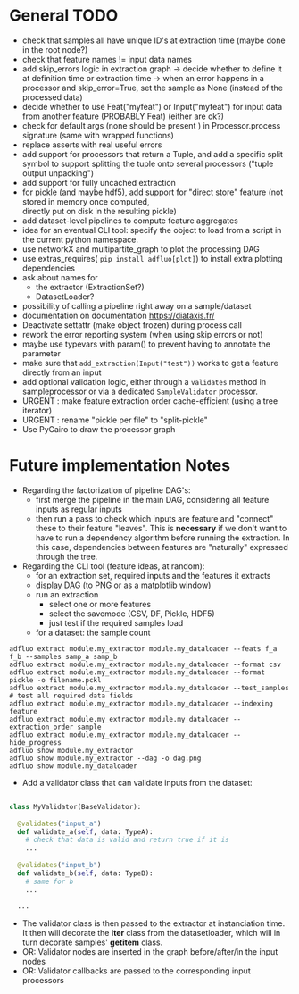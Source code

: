 
# General TODO

* check that samples all have unique ID's at extraction time (maybe done in the root node?)
* check that feature names != input data names
* add skip_errors logic in extraction graph 
  -> decide whether to define it at definition time or extraction time
  -> when an error happens in a processor and skip_error=True, set the sample as None (instead of the processed data)
* decide whether to use Feat("myfeat") or Input("myfeat") for input data from another feature (PROBABLY Feat) (either are ok?)
* check for default args (none should be present ) in Processor.process signature (same with wrapped functions)
* replace asserts with real useful errors
* add support for processors that return a Tuple, and add a specific split symbol
  to support splitting the tuple onto several processors ("tuple output unpacking")
* add support for fully uncached extraction
* for pickle (and maybe hdf5), add support for "direct store" feature (not stored in memory once computed,  
  directly put on disk in the resulting pickle)
* add dataset-level pipelines to compute feature aggregates
* idea for an eventual CLI tool: specify the object to load from a script in the current python namespace.
* use networkX and multipartite_graph to plot the processing DAG
* use extras_requires( `pip install adfluo[plot]`) to install extra plotting dependencies
* ask about names for 
  - the extractor (ExtractionSet?)
  - DatasetLoader?
* possibility of calling a pipeline right away on a sample/dataset
* documentation on documentation https://diataxis.fr/
* Deactivate settattr (make object frozen) during process call 
* rework the error reporting system (when using skip errors or not)
* maybe use typevars with param() to prevent having to annotate the parameter
* make sure that `add_extraction(Input("test"))` works to get a feature directly from an input
* add optional validation logic, either through a `validates` method in sampleprocessor 
  or via a dedicated `SampleValidator` processor.
* URGENT : make feature extraction order cache-efficient (using a tree iterator)
* URGENT : rename "pickle per file" to "split-pickle"
* Use PyCairo to draw the processor graph

# Future implementation Notes

* Regarding the factorization of pipeline DAG's: 
  - first merge the pipeline in the main DAG, considering all feature inputs as
    regular inputs
  - then run a pass to check which inputs are feature and "connect"
    these to their feature "leaves". This is **necessary** if we don't want 
    to have to run a dependency algorithm before running the extraction. In this
    case, dependencies between features are "naturally" expressed through the tree.
* Regarding the CLI tool (feature ideas, at random):
  - for an extraction set, required inputs and the features it extracts
  - display DAG (to PNG or as a matplotlib window)
  - run an extraction
    - select one or more features
    - select the savemode (CSV, DF, Pickle, HDF5)
    - just test if the required samples load
  - for a dataset: the sample count
  
```shell
adfluo extract module.my_extractor module.my_dataloader --feats f_a f_b --samples samp_a samp_b
adfluo extract module.my_extractor module.my_dataloader --format csv
adfluo extract module.my_extractor module.my_dataloader --format pickle -o filename.pckl
adfluo extract module.my_extractor module.my_dataloader --test_samples # test all required data fields
adfluo extract module.my_extractor module.my_dataloader --indexing feature
adfluo extract module.my_extractor module.my_dataloader --extraction_order sample
adfluo extract module.my_extractor module.my_dataloader --hide_progress
adfluo show module.my_extractor
adfluo show module.my_extractor --dag -o dag.png
adfluo show module.my_dataloader
```

* Add a validator class that can validate inputs from the dataset:

```python

class MyValidator(BaseValidator):
  
  @validates("input_a")
  def validate_a(self, data: TypeA):
    # check that data is valid and return true if it is
    ...
  
  @validates("input_b")
  def validate_b(self, data: TypeB):
    # same for b
    ...
  
  ...

```
- The validator class is then passed to the extractor at instanciation time.
It then will decorate the __iter__ class from the datasetloader, which will 
in turn decorate samples' __getitem__ class.
- OR: Validator nodes are inserted in the graph before/after/in the input nodes
- OR: Validator callbacks are passed to the corresponding input processors
